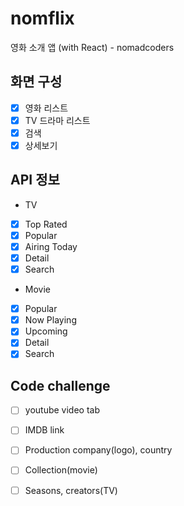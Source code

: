 # nomflix
영화 소개 앱 (with React) - nomadcoders

## 화면 구성
- [x] 영화 리스트
- [x] TV 드라마 리스트
- [x] 검색
- [x] 상세보기

## API 정보
- TV
- [x] Top Rated
- [x] Popular
- [x] Airing Today
- [x] Detail
- [x] Search
- Movie
- [x] Popular
- [x] Now Playing
- [x] Upcoming
- [x] Detail
- [x] Search

## Code challenge
- [ ] youtube video tab
- [ ] IMDB link
- [ ] Production company(logo), country
- [ ] Collection(movie)
- [ ] Seasons, creators(TV)


